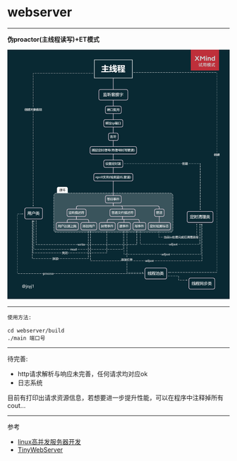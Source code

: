 # webserver

---
**伪proactor(主线程读写)+ET模式**

![流程图](flowchart.png)



---

`使用方法:`

```
cd webserver/build
./main 端口号
```

---

待完善: 
* http请求解析与响应未完善，任何请求均对应ok
* 日志系统


目前有打印出请求资源信息，若想要进一步提升性能，可以在程序中注释掉所有cout...

---
参考

* [linux高并发服务器开发](https://www.nowcoder.com/study/live/504)
* [TinyWebServer](https://github.com/qinguoyi/TinyWebServer)

